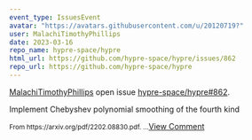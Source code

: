 ```yaml
---
event_type: IssuesEvent
avatar: "https://avatars.githubusercontent.com/u/20120719?"
user: MalachiTimothyPhillips
date: 2023-03-16
repo_name: hypre-space/hypre
html_url: https://github.com/hypre-space/hypre/issues/862
repo_url: https://github.com/hypre-space/hypre
---
```


<a href='https://github.com/MalachiTimothyPhillips' target='_blank'>MalachiTimothyPhillips</a> open issue <a href='https://github.com/hypre-space/hypre/issues/862' target='_blank'>hypre-space/hypre#862</a>.

<p>Implement Chebyshev polynomial smoothing of the fourth kind</p><small>From https://arxiv.org/pdf/2202.08830.pdf....</small><a href='https://github.com/hypre-space/hypre/issues/862' target='_blank'>View Comment</a>